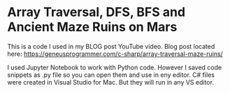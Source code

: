 # Array Traversal, DFS, BFS and Ancient Maze Ruins on Mars

This is a code I used in my BLOG post YouTube video. Blog post located here: https://geneusprogrammer.com/c-sharp/array-traversal-maze-ruins/

I used Jupyter Notebook to work with Python code. However I saved code snippets as .py file so you can open them and use in eny editor.
C# files were created in Visual Studio for Mac. But they will run in any VS editor.
